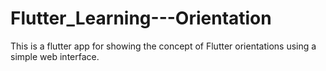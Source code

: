 # Flutter_Learning---Orientation

This is a flutter app for showing the concept of Flutter orientations using a simple web interface.

